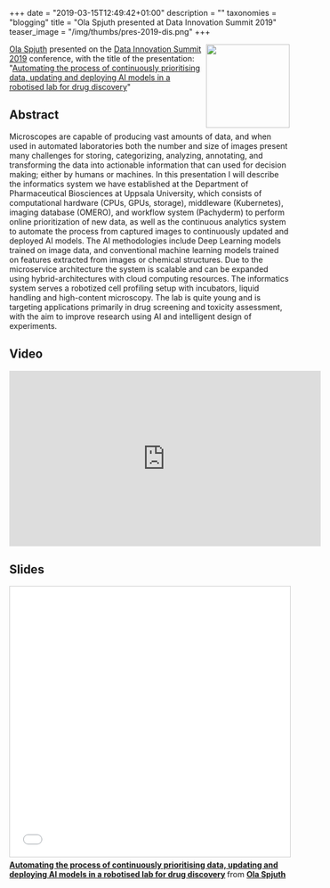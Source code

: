 +++
date = "2019-03-15T12:49:42+01:00"
description = ""
taxonomies = "blogging"
title = "Ola Spjuth presented at Data Innovation Summit 2019"
teaser_image = "/img/thumbs/pres-2019-dis.png"
+++

<img width=150 align="right" src="/img/thumbs/pres-2019-dis.png">


[Ola Spjuth](https://pharmb.io/people/olas/) presented on the [Data Innovation Summit 2019](https://datainnovationsummit.com/) conference,
with the title of the presentation: "[Automating the process of continuously prioritising data, updating and deploying AI models in a robotised lab for drug discovery](https://pharmb.io/presentation/2019-automating-ai-modeling-datainnovationsummit/)"

## Abstract
Microscopes are capable of producing vast amounts of data, and when used in automated laboratories both the number and size of images present many challenges for storing, categorizing, analyzing, annotating, and transforming the data into actionable information that can used for decision making; either by humans or machines. In this presentation I will describe the informatics system we have established at the Department of Pharmaceutical Biosciences at Uppsala University, which consists of computational hardware (CPUs, GPUs, storage), middleware (Kubernetes), imaging database (OMERO), and workflow system (Pachyderm) to perform online prioritization of new data, as well as the continuous analytics system to automate the process from captured images to continuously updated and deployed AI models. The AI methodologies include Deep Learning models trained on image data, and conventional machine learning models trained on features extracted from images or chemical structures. Due to the microservice architecture the system is scalable and can be expanded using hybrid-architectures with cloud computing resources. The informatics system serves a robotized cell profiling setup with incubators, liquid handling and high-content microscopy. The lab is quite young and is targeting applications primarily in drug screening and toxicity assessment, with the aim to improve research using AI and intelligent design of experiments.

## Video

<iframe width="560" height="315" src="https://www.youtube.com/embed/png04Tb0Ex8" frameborder="0" allow="accelerometer; autoplay; encrypted-media; gyroscope; picture-in-picture" allowfullscreen></iframe>

## Slides

<iframe src="//www.slideshare.net/slideshow/embed_code/key/M8UlP94ceN8JOe" width="595" height="485" frameborder="0" marginwidth="0" marginheight="0" scrolling="no" style="border:1px solid #CCC; border-width:1px; margin-bottom:5px; max-width: 100%;" allowfullscreen> </iframe> <div style="margin-bottom:5px"> <strong> <a href="//www.slideshare.net/ospjuth/automating-the-process-of-continuously-prioritising-data-updating-and-deploying-ai-models-in-a-robotised-lab-for-drug-discovery" title="Automating the process of continuously prioritising data, updating and deploying AI models in a robotised lab for drug discovery" target="_blank">Automating the process of continuously prioritising data, updating and deploying AI models in a robotised lab for drug discovery</a> </strong> from <strong><a href="https://www.slideshare.net/ospjuth" target="_blank">Ola Spjuth</a></strong> </div>


